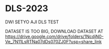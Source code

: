 # DLS-2023

DWI SETYO AJI DLS TEST

DATASET IS TOO BIG, DOWNLOAD DATASET AT https://drive.google.com/drive/folders/1NcdjN0-Ve_7N11LsRTNa07dDs070ZJ0F?usp=share_link
